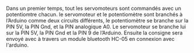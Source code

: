 Dans un premier temps, tout les servomoteurs sont commandés avec un potentiomtre chacun. le servomoteur et le potentiomètre sont branchés à l’Arduino comme deux circuits différents, le potentiomètre se branche sur la PIN 5V, la PIN Gnd, et la PIN analogique A0. Le servomoteur se branche lui sur la PIN 5V, la PIN Gnd et la PIN 9 de l’Arduino.
Ensuite la consigne sera envoyé avec à travers un module bluetooth HC-05 en connexion avec l'arduino.
